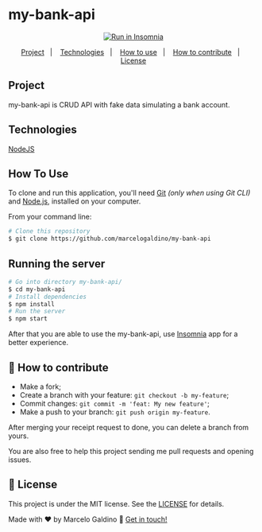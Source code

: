 # my-bank-api

<p align="center">
<a href="https://insomnia.rest/run/?label=my-bank-api&uri=https%3A%2F%2Fgithub.com%2Fmarcelogaldino%2Fmy-bank-api%2Fblob%2Fmaster%2FInsomnia.json" target="_blank"><img src="https://insomnia.rest/images/run.svg" alt="Run in Insomnia"></a>
</p>

<p align="center">
  <a href="#project">Project</a>&nbsp;&nbsp;&nbsp;|&nbsp;&nbsp;&nbsp;
  <a href="#rocket-Technologies">Technologies</a>&nbsp;&nbsp;&nbsp;|&nbsp;&nbsp;&nbsp;
  <a href="#how-to-use">How to use</a>&nbsp;&nbsp;&nbsp;|&nbsp;&nbsp;&nbsp;
  <a href="#-how-to-contribute">How to contribute</a>&nbsp;&nbsp;&nbsp;|&nbsp;&nbsp;&nbsp;
  <a href="#memo-license">License</a>
</p>


## Project

my-bank-api is CRUD API with fake data simulating a bank account.

## Technologies

[NodeJS][nodejs]

## How To Use

To clone and run this application, you'll need [Git](https://git-scm.com) *(only when using Git CLI)* and [Node.js](https://nodejs.org/), installed on your computer.

From your command line:

```bash
# Clone this repository
$ git clone https://github.com/marcelogaldino/my-bank-api
```
## Running the server

```bash
# Go into directory my-bank-api/
$ cd my-bank-api
# Install dependencies
$ npm install
# Run the server
$ npm start
```
After that you are able to use the my-bank-api, use [Insomnia](https://insomnia.rest/) app for a better experience.

## 🤔 How to contribute

- Make a fork;
- Create a branch with your feature: `git checkout -b my-feature`;
- Commit changes: `git commit -m 'feat: My new feature'`;
- Make a push to your branch: `git push origin my-feature`.

After merging your receipt request to done, you can delete a branch from yours.

You are also free to help this project sending me pull requests and opening issues.

## :memo: License

This project is under the MIT license. See the [LICENSE](https://github.com/marcelogaldino/ecoleta/blob/master/LICENSE) for details.


Made with ♥ by Marcelo Galdino :wave: [Get in touch!](https://www.linkedin.com/in/marcelogaldino/)

[nodejs]: (https://nodejs.org)